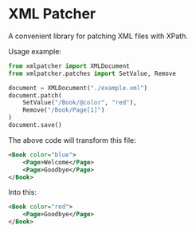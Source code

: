 # XML Patcher

A convenient library for patching XML files with XPath.

Usage example:

```python
from xmlpatcher import XMLDocument
from xmlpatcher.patches import SetValue, Remove

document = XMLDocument("./example.xml")
document.patch(
    SetValue("/Book/@color", "red"),
    Remove("/Book/Page[1]")
)
document.save()
```

The above code will transform this file:

```xml
<Book color="blue">
    <Page>Welcome</Page>
    <Page>Goodbye</Page>
</Book>
```

Into this:

```xml
<Book color="red">
    <Page>Goodbye</Page>
</Book>
```
